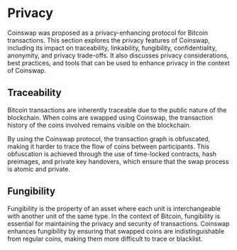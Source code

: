 # Privacy

Coinswap was proposed as a privacy-enhancing protocol for Bitcoin transactions. This section explores the privacy features of Coinswap, including its impact on traceability, linkability, fungibility, confidentiality, anonymity, and privacy trade-offs. It also discusses privacy considerations, best practices, and tools that can be used to enhance privacy in the context of Coinswap.

## Traceability

Bitcoin transactions are inherently traceable due to the public nature of the blockchain. When coins are swapped using Coinswap, the transaction history of the coins involved remains visible on the blockchain.

By using the Coinswap protocol, the transaction graph is obfuscated, making it harder to trace the flow of coins between participants. This obfuscation is achieved through the use of time-locked contracts, hash preimages, and private key handovers, which ensure that the swap process is atomic and private.

## Fungibility

Fungibility is the property of an asset where each unit is interchangeable with another unit of the same type. In the context of Bitcoin, fungibility is essential for maintaining the privacy and security of transactions. Coinswap enhances fungibility by ensuring that swapped coins are indistinguishable from regular coins, making them more difficult to trace or blacklist.